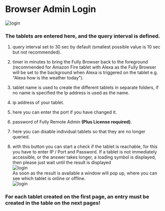 # Browser Admin Login

![login](/images/media/Fully-Tablet-Control/browser-admin-login.png)

### The tablets are entered here, and the query interval is defined.

1. query interval set to 30 sec by default (smallest possible value is 10 sec but not recommended).

2. timer in minutes to bring the Fully Browser back to the foreground (recommended for Amazon Fire tablet with Alexa as the Fully Browser will be set to the
   background when Alexa is triggered on the tablet e.g. "Alexa how is the weather today").

3. tablet name is used to create the different tablets in separate folders, if no name is specified the Ip address is used as the
   name.

4. ip address of your tablet.

5. here you can enter the port if you have changed it.

6. password of Fully Remote Admin **(Plus License required)**.

7. here you can disable individual tablets so that they are no longer queried.

8. with this button you can start a check if the tablet is reachable, for this you have to enter IP / Port and Password.
   If a tablet is not immediately accessible, or the answer takes longer, a loading symbol is displayed, then please just wait until the result is displayed \
   ![login](/images/media/Fully-Tablet-Control/Loading.png) \
   As soon as the result is available a window will pop up, where you can see which tablet is online or offline.\
   ![login](/images/media/Fully-Tablet-Control/Device_test.png)
### For each tablet created on the first page, an entry must be created in the table on the next pages!

